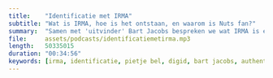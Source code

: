 ```yaml
---
title:    "Identificatie met IRMA"
subtitle: "Wat is IRMA, hoe is het ontstaan, en waarom is Nuts fan?"
summary:  "Samen met 'uitvinder' Bart Jacobs bespreken we wat IRMA is en waarom we er fan van zijn voor de zorg."
file:     assets/podcasts/identificatiemetirma.mp3
length:   50335015
duration: "00:34:56"
keywords: [irma, identificatie, pietje bel, digid, bart jacobs, authenticatie, veilig, inloggen]
---
```

